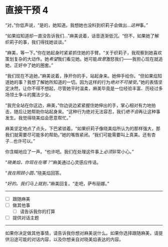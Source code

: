 # 直接干预 4

“对，”你低声说，“是的，她知道。我想她也没料到织莉子会做出...*这种*事。”

“如果焰知道却一直没告诉我们...”麻美说着，话音逐渐低沉。“但不，如果她了解织莉子的事，我们得找她谈谈。”

“麻美，等一下。”你在她起身时紧紧抓住她的手臂。“关于织莉子，我观察到她喜欢策划复杂的大动作。她*希望*我们看见她。她可能*故意*激怒我们——我担心现在就追她，正好中了她的圈套。”

“我们现在不追她，”麻美说着，挣开你的手，站起身来。她伸手给你。“但如果焰知道她的事？我想了解她所知道的一切。因为这样的行为*绝对不可接受*。”她的表情坚定决然，让你不得不想起，尽管她平时温柔，麻美毕竟是一位经验丰富、历经过多场领土争斗的魔法少女。

“我完全站在你这边，麻美，”你边说边紧紧握住她伸出的手，掌心相对有力地拍击，随后让她帮助你站起身来。“这种行为绝对无法容忍，我们*绝不会*再让这种事发生。我觉得晓美焰会愿意帮忙。”

麻美坚定地点了点头，下巴紧锁着。“如果织莉子像晓美焰所认为的那样强大，那我们就需要尽可能多的帮助。”她的嘴唇紧闭。“我们可能需要叫上真美。还有杏子...也许可以。”

你含糊地应了一声。“也许吧。我们在处理这件事上*必须*非常小心。”

“*晓美焰，你现在在哪？*”麻美通过心灵感应传话。

“*我在照顾小圆，*”晓美焰回答。

“*好的。我们马上就到，*”麻美回复。“走吧，萨布丽娜。”

---

- [ ] 跟随麻美
- [ ] 做其他事
  - [ ] 请告诉我你的打算
- [ ] 提供对话主题

---

如果你决定做其他事情，请告诉我你想对麻美说什么。如果你选择跟随麻美，请提供沿途可能的对话内容，以及你想亲自对晓美焰表达的内容。
